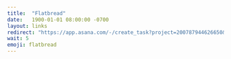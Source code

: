 ```yaml
---
title:  "Flatbread"
date:   1900-01-01 08:00:00 -0700
layout: links
redirect: "https://app.asana.com/-/create_task?project=200787944626650&name=flatbread&description=Added%20from%20shortlink"
wait: 5
emoji: flatbread
---
```



